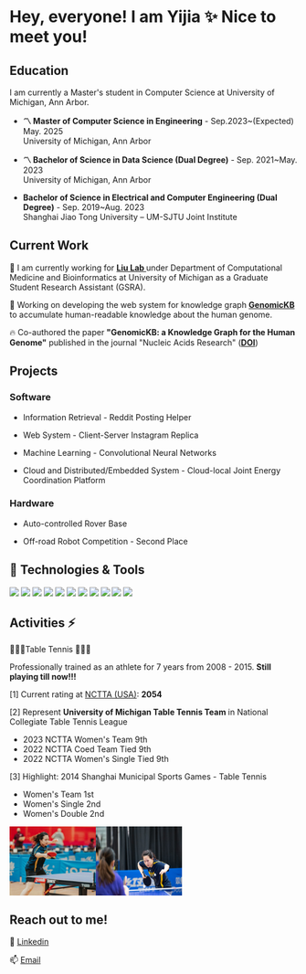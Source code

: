 # Hey, everyone! I am Yijia ✨ Nice to meet you!

## Education

I am currently a Master's student in Computer Science at University of Michigan, Ann Arbor.

- **〽️ Master of Computer Science in Engineering** - Sep.2023~(Expected) May. 2025<br>
  University of Michigan, Ann Arbor

- **〽️ Bachelor of Science in Data Science (Dual Degree)** - Sep. 2021~May. 2023<br>
  University of Michigan, Ann Arbor

- **Bachelor of Science in Electrical and Computer Engineering (Dual Degree)** - Sep. 2019~Aug. 2023<br>
  Shanghai Jiao Tong University – UM-SJTU Joint Institute

## Current Work
🔭 I am currently working for  **<a href="https://jieliu6.github.io/"> Liu Lab </a>** under Department of Computational Medicine and Bioinformatics at University of Michigan as a Graduate Student Research Assistant (GSRA). 

🌱 Working on developing the web system for knowledge graph  **<a href="https://gkb.dcmb.med.umich.edu/"> GenomicKB </a>** to accumulate human-readable knowledge about the human genome.

🔥 Co-authored the paper **"GenomicKB: a Knowledge Graph for the Human Genome"** published in the journal "Nucleic Acids Research" (**[DOI](https://doi.org/10.1093/nar/gkac957)**)

## Projects
### Software
- Information Retrieval - Reddit Posting Helper

- Web System - Client-Server Instagram Replica

- Machine Learning - Convolutional Neural Networks

- Cloud and Distributed/Embedded System - Cloud-local Joint Energy Coordination Platform

### Hardware
- Auto-controlled Rover Base

- Off-road Robot Competition - Second Place

## 🔧 Technologies & Tools
![](https://img.shields.io/badge/Code-Python-informational?style=flat&logo=python&logoColor=white&color=blue)
![](https://img.shields.io/badge/Code-C-informational?style=flat&logo=c%2B%2B)
![](https://img.shields.io/badge/Code-C++-informational?style=flat&logo=c%2B%2B)
![](https://img.shields.io/badge/Code-JavaScript-informational?style=flat&logo=javascript&logoColor=white&color=blue)
![](https://img.shields.io/badge/Code-MatLab-informational?style=flat&logo=MatLab&logoColor=white&color=blue)
![](https://img.shields.io/badge/Code-PyTorch-informational?style=flat&logo=PyTorch&logoColor=white&color=blue)
![](https://img.shields.io/badge/Code-React-informational?style=flat&logo=React&logoColor=white&color=blue)
![](https://img.shields.io/badge/Code-Redux-informational?style=flat&logo=Redux&logoColor=white&color=blue)
![](https://img.shields.io/badge/Tools-PostgreSQL-informational?style=flat&logo=postgresql&logoColor=white&color=blue)
![](https://img.shields.io/badge/Code-Make-informational?style=flat&logo=cmake&logoColor=white&color=blue)
![](https://img.shields.io/badge/Shell-Bash-informational?style=flat&logo=gnu-bash&logoColor=white&color=blue)

## Activities ⚡

🏓🏓🏓Table Tennis 🏓🏓🏓

Professionally trained as an athlete for 7 years from 2008 - 2015. **Still playing till now!!!**

[1] Current rating at <a href = "http://www.nctta.org/">
NCTTA (USA)</a>: **2054**

[2] Represent **University of Michigan Table Tennis Team** in National Collegiate Table Tennis League
- 2023 NCTTA Women's Team 9th
- 2022 NCTTA Coed Team Tied 9th
- 2022 NCTTA Women's Single Tied 9th

[3] Highlight: 2014 Shanghai Municipal Sports Games - Table Tennis 
 - Women's Team 1st
 - Women's Single 2nd
 - Women's Double 2nd

<div style="display: flex;">
  <img src="Yijia_2022_National_Collegiate_US.jpg" alt="Yijia_2022_National_Collegiate_US" style="width: 30%;">
  <img src="Yijia_2023_National_Collegiate_US.jpg" alt="Yijia_2023_National_Collegiate_US" style="width: 30%;">
</div>

## Reach out to me!
 💬 <a href="https://www.linkedin.com/in/yijia-gao/"> Linkedin </a>

 📫 [Email](mailto:yijiagao@umich.edu)
<!--
Here are some ideas to get you started:

- 🔭 I’m currently working on ...
- 🌱 I’m currently learning ...
- 👯 I’m looking to collaborate on ...
- 🤔 I’m looking for help with ...
- 💬 Ask me about ...
- 📫 How to reach me: ...
- 😄 Pronouns: ...
- ⚡ Fun fact: ...
-->